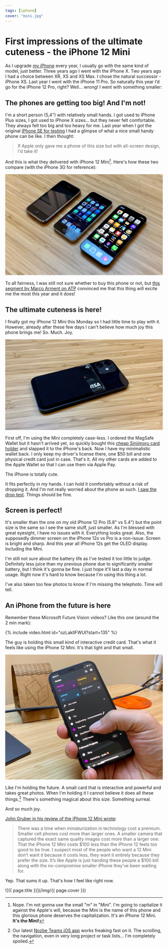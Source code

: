 ```yaml
---
tags: [iphone]
cover: "mini.jpg"
---
```


# First impressions of the ultimate cuteness - the iPhone 12 Mini

As I upgrade [my iPhone](/tag/iphone) every year, I usually go with the same kind of model, just better. Three years ago I went with the iPhone X. Two years ago I had a choice between XR, XS and XS Max. I chose the natural successor - iPhone XS. Last year I went with the iPhone 11 Pro. So naturally this year I’d go for the iPhone 12 Pro, right? Well… wrong! I went with something smaller:

<!--More-->

## The phones are getting too big! And I'm not!

I'm a short person (5,4") with relatively small hands. I got used to iPhone Plus sizes, I got used to iPhone X sizes... but they never felt comfortable. They always felt too big and too heavy for me. Last year when I got the original [iPhone SE for testing](/iphonese) I had a glimpse of what a nice small handy phone can be like. I then thought:

> If Apple only gave me a phone of this size but with all-screen design, I'd take it!

And this is what they delivered with iPhone 12 Mini[^1]. Here's how these two compare (with the iPhone 3G for reference):

![{{ page.title }} 2](/img/mini-2.jpg)

To all fairness, I was still not sure whether to buy this phone or not, but [this segment by Marco Arment on ATP](https://overcast.fm/+R7DWsgU6c/1:02:59) convinced me that this thing will excite me the most this year and it does!

## The ultimate cuteness is here!

I finally got my iPhone 12 Mini this Monday so I had little time to play with it. However, already after these few days I can't believe how much joy this phone brings me! So. Much. Joy.

![{{ page.title }} 3](/img/mini-3.jpg)

First off, I'm using the Mini completely case-less. I ordered the MagSafe Wallet but it hasn't arrived yet, so quickly bought this [cheap Sinjimoru card holder](https://www.amazon.com/Sinjimoru-Holder-Wallet-functioning-Credit/dp/B00HY3HSZQ/ref=sr_1_4?tag=sliwinski-20) and slapped it to the iPhone's back. Now I have my minimalistic wallet back. I only keep my driver's license there, one $50 bill and one physical credit card just in case. That's it. All my other cards are added to the Apple Wallet so that I can use them via Apple Pay.

The iPhone is totally cute.

It fits perfectly in my hands. I can hold it comfortably without a risk of dropping it. And I'm not really worried about the phone as such. [I saw the drop test](https://www.youtube.com/watch?v=DtDHHbGJVAc). Things should be fine.

## Screen is perfect!

It's smaller than the one on my old iPhone 12 Pro (5.8" vs 5.4") but the point size is the same so I see the same stuff, just smaller. As I'm blessed with great eyesight, I have no issues with it. Everything looks great. Also, the supposedly dimmer screen on the iPhone 12s vs Pro is a non-issue. Screen is bright and sharp. And this year all iPhone 12s get the OLED display. Including the Mini.

I'm still not sure about the battery life as I've tested it too little to judge. Definitely less juice than my previous phone due to significantly smaller battery, but I think it's gonna be fine. I just hope it'll last a day in normal usage. Right now it's hard to know because I'm using this thing a lot.

I've also taken too few photos to know if I'm missing the telephoto. Time will tell.

## An iPhone from the future is here

Remember these Microsoft Future Vision videos? Like this one (around the 2 min mark):

{% include video.html id="ozLaklIFWUI?start=135" %}

The guy is holding this small kind of interactive credit card. That's what it feels like using the iPhone 12 Mini. It's that light and that small.

![{{ page.title }} 4](/img/mini-4.jpg)

Like I'm holding the future. A small card that is interactive and powerful and takes great photos. When I'm holding it I cannot believe it does all these things.[^2] There's something magical about this size. Something surreal.

And so much joy.

[John Gruber in his review of the iPhone 12 Mini wrote](https://daringfireball.net/2020/11/the_iphone_12_mini_and_iphone_12_pro_max):

> There was a time when miniaturization in technology cost a premium. Smaller cell phones cost more than larger ones. A smaller camera that captured the exact same quality images cost more than a larger one. That the iPhone 12 Mini costs $100 less than the iPhone 12 feels too good to be true. I suspect most of the people who want a 12 Mini don’t want it because it costs less, they want it entirely because they prefer the size. It’s like Apple is just handing these people a $100 bill along with the no-compromise smaller iPhone they’ve been waiting for.

Yep. That sums it up. That's how I feel like right now.

[^1]: Nope. I'm not gonna use the small "m" in "Mini". I'm going to capitalize it against the Apple's will, because the Mini is the name of this phone and this glorious phone deserves the capitalization. It's an iPhone 12 Mini. **It's the Mini!**
[^2]: Our latest [Nozbe Teams iOS app][n] works freaking fast on it. The scrolling, the navigation, even in very long project or task lists… I'm completely spoiled.

![{{ page.title }}](/img/{{ page.cover }})

[n]: https://nozbe.com/